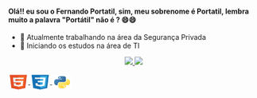 #### Olá!! eu sou o Fernando Portatil, sim, meu sobrenome é Portatil, lembra muito a palavra "Portátil" não é ? 😄😄

<!--
**FernandoPortatil/FernandoPortatil** is a ✨ _special_ ✨ repository because its `README.md` (this file) appears on your GitHub profile.
-->

- 🔭 Atualmente trabalhando na área da Segurança Privada 
- 🌱 Iniciando os estudos na área de TI

<div align="center">
  <a href="https://github.com/FernandoPortatil">
  <img height="180em" src="https://github-readme-stats.vercel.app/api?username=FernandoPortatil&show_icons=true&theme=dark&include_all_commits=true&count_private=true"/>
  <img height="180em" src="https://github-readme-stats.vercel.app/api/top-langs/?username=FernandoPortatil&layout=compact&langs_count=7&theme=dark"/>
</div>
  
  
<div>
 <div style="display: inline_block"><br>
  <img align="center" alt="Rafa-HTML" height="30" width="40" src="https://raw.githubusercontent.com/devicons/devicon/master/icons/html5/html5-original.svg">
  <img align="center" alt="Rafa-CSS" height="30" width="40" src="https://raw.githubusercontent.com/devicons/devicon/master/icons/css3/css3-original.svg">
  <img align="center" alt="Rafa-Python" height="30" width="40" src="https://raw.githubusercontent.com/devicons/devicon/master/icons/python/python-original.svg"> 
</div>
